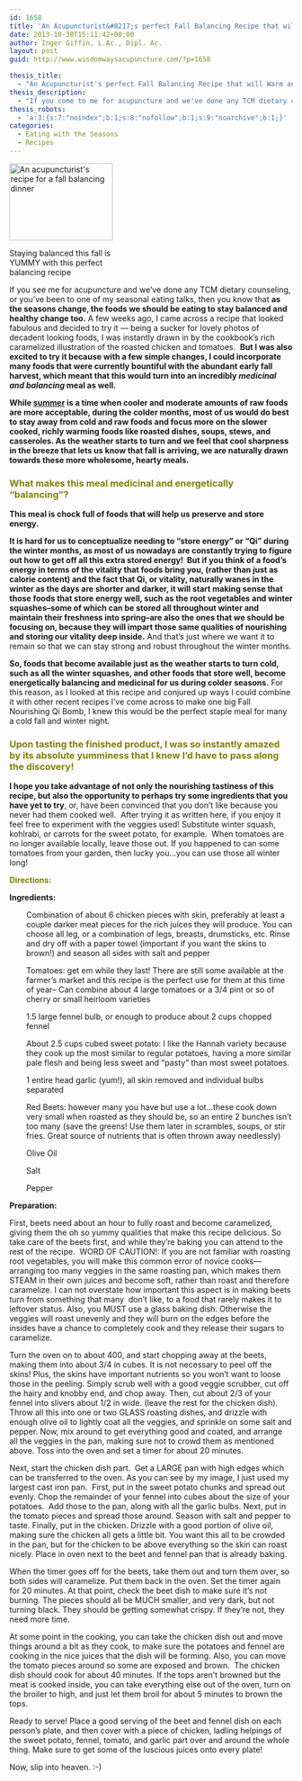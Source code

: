 ```yaml
---
id: 1658
title: 'An Acupuncturist&#8217;s perfect Fall Balancing Recipe that will Warm and Nourish your Qi'
date: 2013-10-30T15:11:42+00:00
author: Inger Giffin, L.Ac., Dipl. Ac.
layout: post
guid: http://www.wisdomwaysacupuncture.com/?p=1658

thesis_title:
  - "An Acupuncturist's perfect Fall Balancing Recipe that will Warm and Nourish your Qi"
thesis_description:
  - "If you come to me for acupuncture and we've done any TCM dietary counseling, or you've been to one of my Chinese medicine seasonal eating talks, then you know that as the seasons change, the foods we should be eating to stay balanced and healthy change too. This recipe combines the best of amazing tastiness with incredible medicine to form the perfect medicinal fall meal!"
thesis_robots:
  - 'a:3:{s:7:"noindex";b:1;s:8:"nofollow";b:1;s:9:"noarchive";b:1;}'
categories:
  - Eating with the Seasons
  - Recipes
---
```

<div id="attachment_1659" style="width: 194px" class="wp-caption alignleft">
  <a title="Acupuncture recipe for perfect Qi building fall meal" href="http://www.wisdomwaysacupuncture.com/wp-content/uploads/2013/10/acupuncturist-roasted-chicken-and-tomato.jpg"><img class="size-thumbnail wp-image-1659 " title="acupuncturist roasted chicken and tomato" src="http://www.wisdomwaysacupuncture.com/wp-content/uploads/2013/10/acupuncturist-roasted-chicken-and-tomato-150x112.jpg" alt="An acupuncturist's recipe for a fall balancing dinner" width="184" height="137" srcset="http://www.wisdomwaysacupuncture.com/wp-content/uploads/2013/10/acupuncturist-roasted-chicken-and-tomato-150x112.jpg 150w, http://www.wisdomwaysacupuncture.com/wp-content/uploads/2013/10/acupuncturist-roasted-chicken-and-tomato-300x225.jpg 300w, http://www.wisdomwaysacupuncture.com/wp-content/uploads/2013/10/acupuncturist-roasted-chicken-and-tomato-1024x768.jpg 1024w" sizes="(max-width: 184px) 100vw, 184px" /></a>
  
  <p class="wp-caption-text">
    Staying balanced this fall is YUMMY with this perfect balancing recipe
  </p>
</div>

If you see me for acupuncture and we&#8217;ve done any TCM dietary counseling, or you&#8217;ve been to one of my seasonal eating talks, then you know that **as the seasons change, the foods we should be eating to stay balanced and healthy change too.** A few weeks ago, I came across a recipe that looked fabulous and decided to try it &#8212; being a sucker for lovely photos of decadent looking foods, I was instantly drawn in by the cookbook&#8217;s rich caramelized illustration of the roasted chicken and tomatoes.  **But I was also excited to try it because with a few simple changes, I could incorporate many foods that were currently bountiful with the abundant early fall harvest, which meant that this would turn into an incredibly _medicinal and balancing_ meal as well.**

**While [summer](http://www.wisdomwaysacupuncture.com/2011/06/15/out-of-the-wood-and-into-the-fire-tips-for-keeping-your-fire-element-balanced-this-summer/) is a time when cooler and moderate amounts of raw foods are more acceptable, during the colder months, most of us would do best to stay away from cold and raw foods and focus more on the slower cooked, richly warming foods like roasted dishes, soups, stews, and casseroles. As the weather starts to turn and we feel that cool sharpness in the breeze that lets us know that fall is arriving, we are naturally drawn towards these more wholesome, hearty meals.**

### <span style="color: #808000;">What makes this meal medicinal and energetically &#8220;balancing&#8221;?</span>

<p style="text-align: left;">
  <strong>This meal is chock full of foods that will help us preserve and store energy. </strong>
</p>

**It is hard for us to conceptualize needing to &#8220;store energy&#8221; or &#8220;Qi&#8221; during the winter months, as most of us nowadays are constantly trying to figure out how to get off all this extra stored energy!  But if you think of a food&#8217;s energy in terms of the vitality that foods bring you, (rather than just as calorie content) and the fact that Qi, or vitality, naturally wanes in the winter as the days are shorter and darker, it will start making sense that those foods that store energy well, such as the root vegetables and winter squashes&#8211;some of which can be stored all throughout winter and maintain their freshness into spring&#8211;are also the ones that we should be focusing on, because they will impart those same qualities of nourishing and storing our vitality deep inside.** And that&#8217;s just where we want it to remain so that we can stay strong and robust throughout the winter months.

**So, foods that become available just as the weather starts to turn cold, such as all the winter squashes, and other foods that store well, become energetically balancing and medicinal for us during colder seasons.** For this reason, as I looked at this recipe and conjured up ways I could combine it with other recent recipes I&#8217;ve come across to make one big Fall Nourishing Qi Bomb, I knew this would be the perfect staple meal for many a cold fall and winter night.

### <span style="color: #808000;">Upon tasting the finished product, I was so instantly amazed by its absolute yumminess that I knew I&#8217;d have to pass along the discovery!</span>

**I hope you take advantage of not only the nourishing tastiness of this recipe, but also the opportunity to perhaps try some ingredients that you have yet to try**, or, have been convinced that you don&#8217;t like because you never had them cooked well.  After trying it as written here, if you enjoy it feel free to experiment with the veggies used! Substitute winter squash, kohlrabi, or carrots for the sweet potato, for example.  When tomatoes are no longer available locally, leave those out. If you happened to can some tomatoes from your garden, then lucky you&#8230;you can use those all winter long!

**<span style="color: #808000;">Directions:</span>**

**Ingredients:**

<p style="padding-left: 30px;">
  Combination of about 6 chicken pieces with skin, preferably at least a couple darker meat pieces for the rich juices they will produce. You can choose all leg, or a combination of legs, breasts, drumsticks, etc. Rinse and dry off with a paper towel (important if you want the skins to brown!) and season all sides with salt and pepper
</p>

<p style="padding-left: 30px;">
  Tomatoes: get em while they last! There are still some available at the farmer&#8217;s market and this recipe is the perfect use for them at this time of year&#8211; Can combine about 4 large tomatoes or a 3/4 pint or so of cherry or small heirloom varieties
</p>

<p style="padding-left: 30px;">
  1.5 large fennel bulb, or enough to produce about 2 cups chopped fennel
</p>

<p style="padding-left: 30px;">
  About 2.5 cups cubed sweet potato: I like the Hannah variety because they cook up the most similar to regular potatoes, having a more similar pale flesh and being less sweet and &#8220;pasty&#8221; than most sweet potatoes.
</p>

<p style="padding-left: 30px;">
  1 entire head garlic (yum!), all skin removed and individual bulbs separated
</p>

<p style="padding-left: 30px;">
  Red Beets: however many you have but use a lot&#8230;these cook down very small when roasted as they should be, so an entire 2 bunches isn&#8217;t too many (save the greens! Use them later in scrambles, soups, or stir fries. Great source of nutrients that is often thrown away needlessly)
</p>

<p style="padding-left: 30px;">
  Olive Oil
</p>

<p style="padding-left: 30px;">
  Salt
</p>

<p style="padding-left: 30px;">
  Pepper
</p>

**Preparation:**

First, beets need about an hour to fully roast and become caramelized, giving them the oh so yummy qualities that make this recipe delicious. So take care of the beets first, and while they&#8217;re baking you can attend to the rest of the recipe.  WORD OF CAUTION!: If you are not familiar with roasting root vegetables, you will make this common error of novice cooks&#8212;arranging too many veggies in the same roasting pan, which makes them STEAM in their own juices and become soft, rather than roast and therefore caramelize. I can not overstate how important this aspect is in making beets turn from something that many  don&#8217;t like, to a food that rarely makes it to leftover status. Also, you MUST use a glass baking dish. Otherwise the veggies will roast unevenly and they will burn on the edges before the insides have a chance to completely cook and they release their sugars to caramelize.

Turn the oven on to about 400, and start chopping away at the beets, making them into about 3/4 in cubes. It is not necessary to peel off the skins! Plus, the skins have important nutrients so you won&#8217;t want to loose those in the peeling. Simply scrub well with a good veggie scrubber, cut off the hairy and knobby end, and chop away. Then, cut about 2/3 of your fennel into slivers about 1/2 in wide. (leave the rest for the chicken dish).  Throw all this into one or two GLASS roasting dishes, and drizzle with enough olive oil to lightly coat all the veggies, and sprinkle on some salt and pepper. Now, mix around to get everything good and coated, and arrange all the veggies in the pan, making sure not to crowd them as mentioned above. Toss into the oven and set a timer for about 20 minutes.

Next, start the chicken dish part.  Get a LARGE pan with high edges which can be transferred to the oven. As you can see by my image, I just used my largest cast iron pan.  First, put in the sweet potato chunks and spread out evenly. Chop the remainder of your fennel into cubes about the size of your potatoes.  Add those to the pan, along with all the garlic bulbs. Next, put in the tomato pieces and spread those around. Season with salt and pepper to taste. Finally, put in the chicken. Drizzle with a good portion of olive oil, making sure the chicken all gets a little bit. You want this all to be crowded in the pan, but for the chicken to be above everything so the skin can roast nicely. Place in oven next to the beet and fennel pan that is already baking.

When the timer goes off for the beets, take them out and turn them over, so both sides will caramelize. Put them back in the oven. Set the timer again for 20 minutes. At that point, check the beet dish to make sure it&#8217;s not burning. The pieces should all be MUCH smaller, and very dark, but not turning black. They should be getting somewhat crispy. If they&#8217;re not, they need more time.

At some point in the cooking, you can take the chicken dish out and move things around a bit as they cook, to make sure the potatoes and fennel are cooking in the nice juices that the dish will be forming. Also, you can move the tomato pieces around so some are exposed and brown.  The chicken dish should cook for about 40 minutes. If the tops aren&#8217;t browned but the meat is cooked inside, you can take everything else out of the oven, turn on the broiler to high, and just let them broil for about 5 minutes to brown the tops.

Ready to serve! Place a good serving of the beet and fennel dish on each person&#8217;s plate, and then cover with a piece of chicken, ladling helpings of the sweet potato, fennel, tomato, and garlic part over and around the whole thing. Make sure to get some of the luscious juices onto every plate!

Now, slip into heaven. :-)

&nbsp;